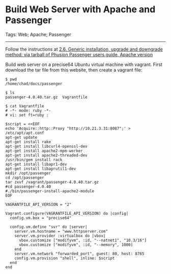 # Build Web Server with Apache and Passenger
Tags: Web; Apache; Passenger

------

Follow the instructions at [2.6. Generic installation, upgrade and downgrade method: via tarball of Phusion Passenger users guide, Apache version](http://www.modrails.com/documentation/Users%20guide%20Apache.html)

Build web server on a precise64 Ubuntu virtual machine with vagrant. First download the tar file from this website, then create a vagrant file:

    $ pwd
    /home/chad/docs/passenger

    $ ls
    passenger-4.0.40.tar.gz  Vagrantfile

    $ cat Vagrantfile
    # -*- mode: ruby -*-                                                            
    # vi: set ft=ruby :                                                             

    $script = <<EOF
    echo 'Acquire::http::Proxy "http://10.21.3.31:8087";' > /etc/apt/apt.conf
    apt-get update
    apt-get install rake
    apt-get install libcurl4-openssl-dev
    apt-get install apache2-mpm-worker
    apt-get install apache2-threaded-dev
    /usr/bin/gem install rack
    apt-get install libapr1-dev
    apt-get install libaprutil1-dev
    mkdir /opt/passenger
    cd /opt/passenger
    tar zxvf /vagrant/passenger-4.0.40.tar.gz
    #cd passenger-4.0.40
    #./bin/passenger-install-apache2-module
    EOF

    VAGRANTFILE_API_VERSION = "2"

    Vagrant.configure(VAGRANTFILE_API_VERSION) do |config|
      config.vm.box = "precise64"

      config.vm.define "svr" do |server|
        server.vm.hostname = "www.httpserver.com"
        server.vm.provider :virtualbox do |vbox|
          vbox.customize ["modifyvm", :id, "--natnet1", "10.3/16"]
          vbox.customize ["modifyvm", :id, "--memory", 1000]
        end
        server.vm.network "forwarded_port", guest: 80, host: 8765
        config.vm.provision "shell", inline: $script
      end
    end
